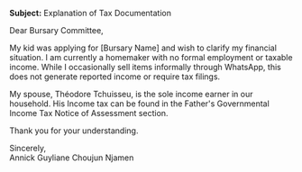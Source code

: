 **Subject:** Explanation of Tax Documentation

Dear Bursary Committee,

My kid was applying for [Bursary Name] and wish to clarify my financial situation. I am currently a homemaker with no formal employment or taxable income. While I occasionally sell items informally through WhatsApp, this does not generate reported income or require tax filings.

My spouse, Théodore Tchuisseu, is the sole income earner in our household. His Income tax can be found in the Father's Governmental Income Tax Notice of Assessment section.

Thank you for your understanding.

Sincerely,  
Annick Guyliane Choujun Njamen